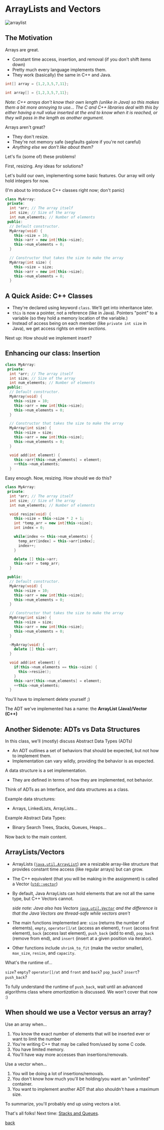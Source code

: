 # ArrayLists and Vectors

![arraylist](../images/arraylist.png)

## The Motivation

Arrays are great.

* Constant time access, insertion, and removal (if you don't shift items down)
* Pretty much every language implements them.
* They work (basically) the same in C++ and Java.

```java
int[] array = {1,2,3,5,7,11};
```

```cpp
int array[] = {1,2,3,5,7,11};
```

*Note: C++ arrays don't know their own length (unlike in Java) so this makes them a bit more annoying to use...*
*The C and C++ libraries deal with this by either having a null value inserted at the end to know when it is reached, or*
*they will pass in the length as another argument.*

Arrays aren't great?

* They don't resize.
* They're not memory safe (segfaults galore if you're not careful)
* *Anything else we don't like about them?*

Let's fix (some of) these problems!

First, resizing. Any ideas for solutions?

Let's build our own, implementing some basic features. Our array will only hold integers for now.

(I'm about to introduce C++ classes right now; don't panic)

```cpp
class MyArray:
 private:
  int *arr; // The array itself
  int size; // Size of the array
  int num_elements; // Number of elements
 public:
  // Default constructor.
  MyArray(void) {
    this->size = 10;
    this->arr = new int[this->size];
    this->num_elements = 0;
  }

  // Constructor that takes the size to make the array
  MyArray(int size) {
    this->size = size;
    this->arr = new int[this->size];
    this->num_elements = 0;
  }
```

## A Quick Aside: C++ Classes

* They're declared using keyword `class`. We'll get into inheritance later.
* `this` is now a pointer, not a reference (like in Java). Pointers "point" to a variable (so they hold a memory location of the variable.)
* Instead of access being on each member (like `private int size` in Java), we get access rights on entire *sections*.

Next up: How should we implement insert?

## Enhancing our class: Insertion

```cpp
class MyArray:
 private:
  int *arr; // The array itself
  int size; // Size of the array
  int num_elements; // Number of elements
 public:
  // Default constructor.
  MyArray(void) {
    this->size = 10;
    this->arr = new int[this->size];
    this->num_elements = 0;
  }

  // Constructor that takes the size to make the array
  MyArray(int size) {
    this->size = size;
    this->arr = new int[this->size];
    this->num_elements = 0;
  }

  void add(int element) {
    this->arr[this->num_elements] = element;
    ++this->num_elements;
  }
```

Easy enough. Now, resizing. How should we do this?

```cpp
class MyArray:
 private:
  int *arr; // The array itself
  int size; // Size of the array
  int num_elements; // Number of elements

  void resize(void) {
    this->size = this->size * 2 + 1;
    int *temp_arr = new int[this->size];
    int index = 0;

    while(index <= this->num_elements) {
      temp_arr[index] = this->arr[index];
      index++;
    }

    delete [] this->arr;
    this->arr = temp_arr;
  }

 public:
  // Default constructor.
  MyArray(void) {
    this->size = 10;
    this->arr = new int[this->size];
    this->num_elements = 0;
  }

  // Constructor that takes the size to make the array
  MyArray(int size) {
    this->size = size;
    this->arr = new int[this->size];
    this->num_elements = 0;
  }

  ~MyArray(void) {
    delete [] this->arr;
  }

  void add(int element) {
    if(this->num_elements == this->size) {
      this->resize();
    }
    this->arr[this->num_elements] = element;
    ++this->num_elements;
  }
```

You'll have to implement delete yourself ;)

The ADT we've implemented has a name: the **ArrayList (Java)/Vector (C++)**

## Another Sidenote: ADTs vs Data Structures

In this class, we'll (mostly) discuss Abstract Data Types (ADTs)
* An ADT outlines a set of behaviors that should be expected, but not how to implement them.
* Implementation can vary wildly, providing the behavior is as expected.

A data structure is a set implementation.
* They are defined in terms of how they are implemented, not behavior.

Think of ADTs as an Interface, and data structures as a class.

Example data structures:
* Arrays, LinkedLists, ArrayLists...

Example Abstract Data Types:
* Binary Search Trees, Stacks, Queues, Heaps...

Now back to the main content.

## ArrayLists/Vectors

* ArrayLists ([`java.util.ArrayList`](https://docs.oracle.com/javase/8/docs/api/java/util/ArrayList.html)) are a resizable array-like structure that provides constant time access (like regular arrays) but can grow.
* The C++ equivalent (that you will be making in the assignment) is called a Vector ([`std::vector`](http://www.cplusplus.com/reference/vector/vector/?kw=vector))
* By default, Java ArrayLists can hold elements that are not all the same type, but C++ Vectors cannot.

  *side note: Java also has Vectors [`java.util.Vector`](https://docs.oracle.com/javase/8/docs/api/java/util/Vector.html) and the difference is that the Java Vectors are thread-safe while vectors aren't*

* The main functions implemented are: `size` (returns the number of elements), `empty`, `operator[]/at` (access an element),
  `front` (access first element), `back` (access last element), `push_back` (add to end), `pop_back` (remove from end), and
  `insert` (insert at a given position via iterator).
* Other functions include `shrink_to_fit` (make the vector smaller), `max_size`, `resize`, and `capacity`.

What's the runtime of...

`size`? <!--- runtime of size is O(1) --->
`empty`? <!--- runtime of empty is O(1) --->
`operator[]/at` and `front` and `back`? <!--- runtime of this is also O(1) --->
`pop_back`? <!--- runtime of this is O(1) --->
`insert`? <!--- Runtime is linear on the number of elements inserted + number of elements after position --->
`push_back`? <!--- This one they won't get; runtime is O(1) amortized time where a reallocation is linear time up to the size --->

To fully understand the runtime of `push_back`, wait until an advanced algorithms class where *amortization* is discussed. We won't
cover that now :)

## When should we use a Vector versus an array?

Use an array when...

1. You know the exact number of elements that will be inserted ever or want to limit the number
2. You're writing C++ that may be called from/used by some C code.
3. You have limited memory.
4. You'll have way more accesses than insertions/removals.

Use a vector when...

1. You will be doing a lot of insertions/removals.
2. You don't know how much you'll be holding/you want an "unlimited" container.
3. You want to implement another ADT that also shouldn't have a maximum size.

To summarize, you'll probably end up using vectors a lot.

That's all folks! Next time: [Stacks and Queues](./stacks_queues.md).

[back](../lectures.md)